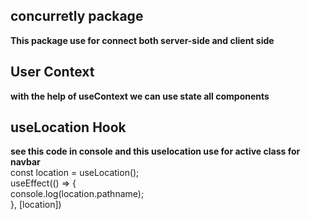 
## concurretly package  
**This package use for connect both server-side and client side**

## User Context
**with the help of useContext we can use state all components**

## useLocation Hook
**see this code in console and this uselocation use for active class for navbar**  
 const location = useLocation();  
 useEffect(() => {  
  console.log(location.pathname);  
 }, [location])  